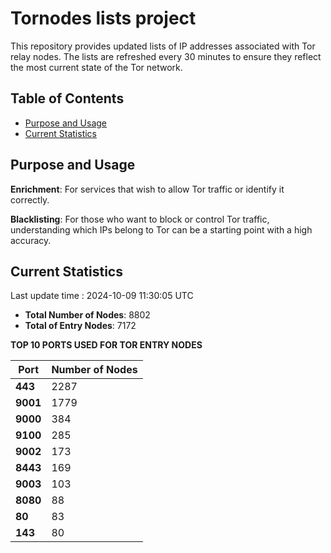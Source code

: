 # Tornodes lists project

This repository provides updated lists of IP addresses associated with Tor relay nodes. The lists are refreshed every 30 minutes to ensure they reflect the most current state of the Tor network.

## Table of Contents

- [Purpose and Usage](#purpose-and-usage)
- [Current Statistics](#current-statistics)


## Purpose and Usage

**Enrichment**: For services that wish to allow Tor traffic or identify it correctly.

**Blacklisting**: For those who want to block or control Tor traffic, understanding which IPs belong to Tor can be a starting point with a high accuracy.

## Current Statistics

Last update time : 2024-10-09 11:30:05 UTC

- **Total Number of Nodes**: 8802
- **Total of Entry Nodes**: 7172

**TOP 10 PORTS USED FOR TOR ENTRY NODES**

| **Port** | **Number of Nodes** |
|------|-----------------|
| **443**   | 2287  |
| **9001**   | 1779  |
| **9000**   | 384  |
| **9100**   | 285  |
| **9002**   | 173  |
| **8443**   | 169  |
| **9003**   | 103  |
| **8080**   | 88  |
| **80**   | 83  |
| **143**   | 80  |

